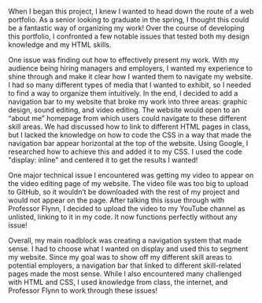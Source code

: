 When I began this project, I knew I wanted to head down the route of a web portfolio. As a senior looking to graduate in the spring, I thought this could be a fantastic way of organizing my work! Over the course of developing this portfolio, I confronted a few notable issues that tested both my design knowledge and my HTML skills.

One issue was finding out how to effectively present my work. With my audience being hiring managers and employers, I wanted my experience to shine through and make it clear how I wanted them to navigate my website. I had so many different types of media that I wanted to exhibit, so I needed to find a way to organize them intuitively. In the end, I decided to add a navigation bar to my website that broke my work into three areas: graphic design, sound editing, and video editing. The website would open to an “about me” homepage from which users could navigate to these different skill areas. We had discussed how to link to different HTML pages in class, but I lacked the knowledge on how to code the CSS in a way that made the navigation bar appear horizontal at the top of the website. Using Google, I researched how to achieve this and added it to my CSS. I used the code "display: inline" and centered it to get the results I wanted!

One major technical issue I encountered was getting my video to appear on the video editing page of my website. The video file was too big to upload to GitHub, so it wouldn’t be downloaded with the rest of my project and would not appear on the page. After talking this issue through with Professor Flynn, I decided to upload the video to my YouTube channel as unlisted, linking to it in my code. It now functions perfectly without any issue!

Overall, my main roadblock was creating a navigation system that made sense. I had to choose what I wanted on display and used this to segment my website. Since my goal was to show off my different skill areas to potential employers, a navigation bar that linked to different skill-related pages made the most sense. While I also encountered many challenged with HTML and CSS, I used knowledge from class, the internet, and Professor Flynn to work through these issues!
